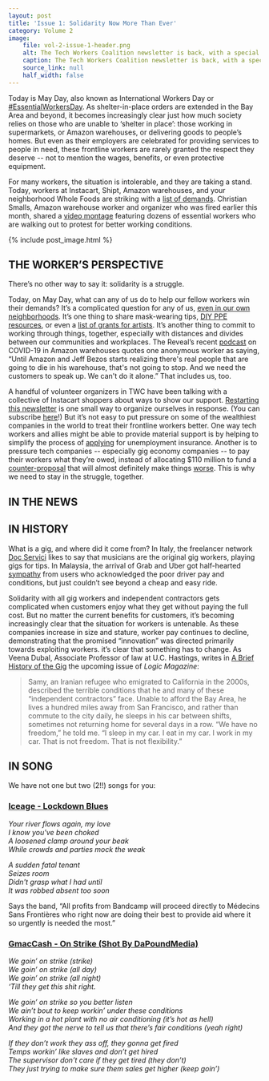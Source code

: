 ```yaml
---
layout: post
title: 'Issue 1: Solidarity Now More Than Ever'
category: Volume 2
image:
    file: vol-2-issue-1-header.png
    alt: The Tech Workers Coalition newsletter is back, with a special May Day edition!
    caption: The Tech Workers Coalition newsletter is back, with a special May Day edition!
    source_link: null
    half_width: false
---
```


Today is May Day, also known as International Workers Day or [#EssentialWorkersDay](https://twitter.com/search?q=%23EssentialWorkersDay&src=typeahead_click). As shelter-in-place orders are extended in the Bay Area and beyond, it becomes increasingly clear just how much society relies on those who are unable to ‘shelter in place’: those working in supermarkets, or Amazon warehouses, or delivering goods to people’s homes. But even as their employers are celebrated for providing services to people in need, these frontline workers are rarely granted the respect they deserve -- not to mention the wages, benefits, or even protective equipment.

<!--excerpt-->

For many workers, the situation is intolerable, and they are taking a stand. Today, workers at Instacart, Shipt, Amazon warehouses, and your neighborhood Whole Foods are striking with a [list of demands](https://docs.google.com/document/d/1KD8uaVch14xBD1TTZ-TKbAub-IcqERS6O1OVeL2HbtY/edit). Christian Smalls, Amazon warehouse worker and organizer who was fired earlier this month, shared a [video montage](https://twitter.com/Shut_downAmazon/status/1255681771292721158) featuring dozens of essential workers who are walking out to protest for better working conditions.

{% include post_image.html %}

## THE WORKER’S PERSPECTIVE

There’s no other way to say it: solidarity is a struggle. 

Today, on May Day, what can any of us do to help our fellow workers win their demands? It’s a complicated question for any of us, [even in our own neighborhoods](https://itsgoingdown.org/autonomous-groups-are-mobilizing-mutual-aid-initiatives-to-combat-the-coronavirus/). It’s one thing to share mask-wearing tips, [DIY PPE resources](https://diyppe.us/), or even a [list of grants for artists](https://www.booooooom.com/2020/03/20/covid-19-resources-for-artists/). It’s another thing to commit to working through things, together, especially with distances and divides between our communities and workplaces. The Reveal’s recent [podcast](https://www.revealnews.org/episodes/pandemic-protests-and-profits/) on COVID-19 in Amazon warehouses quotes one anonymous worker as saying, “Until Amazon and Jeff Bezos starts realizing there's real people that are going to die in his warehouse, that's not going to stop. And we need the customers to speak up. We can't do it alone.” That includes us, too.

A handful of volunteer organizers in TWC have been talking with a collective of Instacart shoppers about ways to show our support. [Restarting this newsletter](/about/) is one small way to organize ourselves in response. (You can subscribe [here](/subscribe/)!) But it’s not easy to put pressure on some of the wealthiest companies in the world to treat their frontline workers better. One way tech workers and allies might be able to provide material support is by helping to simplify the process of [applying](https://www.wired.com/story/gig-workers-unemployment-benefits-wont-come-quickly/) for unemployment insurance. Another is to pressure tech companies -- especially gig economy companies -- to pay their workers what they’re owed, instead of allocating $110 million to fund a [counter-proposal](https://www.motherjones.com/coronavirus-updates/2020/04/protesting-uber-and-lyft-drivers-want-back-pay-and-more-coronavirus-protections/) that will almost definitely make things [worse](http://laborcenter.berkeley.edu/the-uber-lyft-ballot-initiative-guarantees-only-5-64-an-hour/). This is why we need to stay in the struggle, together.

## IN THE NEWS

## IN HISTORY

What is a gig, and where did it come from? In Italy, the freelancer network [Doc Servici](https://www.docservizi.it/) likes to say that musicians are the original gig workers, playing gigs for tips. In Malaysia, the arrival of Grab and Uber got half-hearted [sympathy](https://www.quora.com/Do-you-pity-the-Malaysian-taxi-drivers-who-lose-their-income-to-Uber-and-Grabcar-drivers-in-Malaysia) from users who acknowledged the poor driver pay and conditions, but just couldn’t see beyond a cheap and easy ride. 

Solidarity with all gig workers and independent contractors gets complicated when customers enjoy what they get without paying the full cost. But no matter the current benefits for customers, it’s becoming increasingly clear that the situation for workers is untenable. As these companies increase in size and stature, worker pay continues to decline, demonstrating that the promised “innovation” was directed primarily towards exploiting workers. it’s clear that something has to change. As Veena Dubal, Associate Professor of law at U.C. Hastings, writes in [A Brief History of the Gig](https://logicmag.io/security/a-brief-history-of-the-gig/) the upcoming issue of _Logic Magazine_:

> Samy, an Iranian refugee who emigrated to California in the 2000s, described the terrible conditions that he and many of these “independent contractors” face. Unable to afford the Bay Area, he lives a hundred miles away from San Francisco, and rather than commute to the city daily, he sleeps in his car between shifts, sometimes not returning home for several days in a row. “We have no freedom,” he told me. “I sleep in my car. I eat in my car. I work in my car. That is not freedom. That is not flexibility.”

## IN SONG

We have not one but two (2!!) songs for you:

### [Iceage - Lockdown Blues](https://iceage.bandcamp.com/track/lockdown-blues)

_Your river flows again, my love_  
_I know you've been choked_  
_A loosened clamp around your beak_  
_While crowds and parties mock the weak_

_A sudden fatal tenant_  
_Seizes room_  
_Didn't grasp what I had until_  
_It was robbed absent too soon_

Says the band, “All profits from Bandcamp will proceed directly to Médecins Sans Frontières who right now are doing their best to provide aid where it so urgently is needed the most.”

### [GmacCash - On Strike (Shot By DaPoundMedia)](https://www.youtube.com/watch?v=uJOHvQ9cL38)

_We goin’ on strike (strike)_  
_We goin’ on strike (all day)_  
_We goin’ on strike (all night)_  
_‘Till they get this shit right._

_We goin’ on strike so you better listen_  
_We ain’t bout to keep workin’ under these conditions_  
_Working in a hot plant with no air conditioning (it’s hot as hell)_  
_And they got the nerve to tell us that there’s fair conditions (yeah right)_

_If they don’t work they ass off, they gonna get fired_  
_Temps workin’ like slaves and don’t get hired_  
_The supervisor don’t care if they get tired (they don’t)_  
_They just trying to make sure them sales get higher (keep goin’)_
